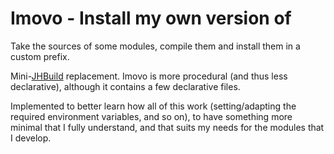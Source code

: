 Imovo - Install my own version of
=================================

Take the sources of some modules, compile them and install them in a custom
prefix.

Mini-[JHBuild](https://wiki.gnome.org/Projects/Jhbuild) replacement. Imovo is
more procedural (and thus less declarative), although it contains a few
declarative files.

Implemented to better learn how all of this work (setting/adapting the required
environment variables, and so on), to have something more minimal that I fully
understand, and that suits my needs for the modules that I develop.
